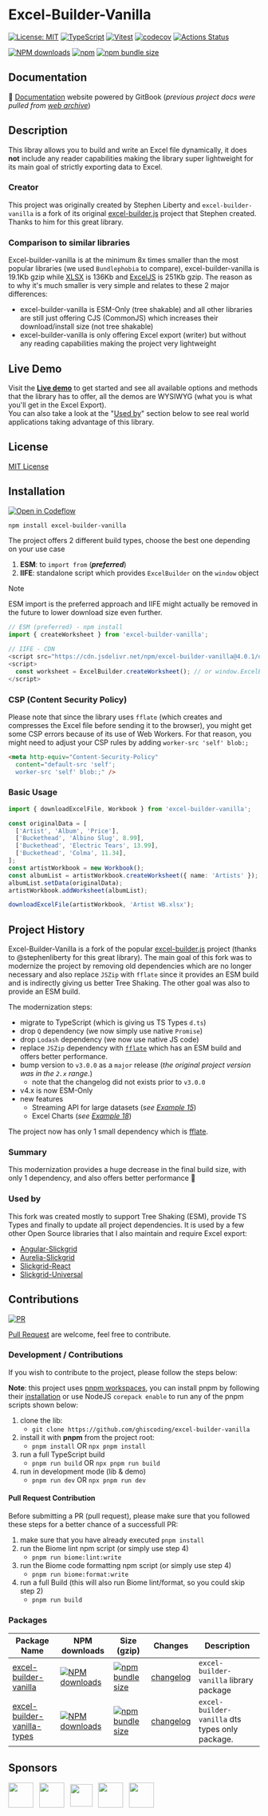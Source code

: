 # Excel-Builder-Vanilla

[![License: MIT](https://img.shields.io/badge/License-MIT-yellow.svg)](https://opensource.org/licenses/MIT)
[![TypeScript](https://img.shields.io/badge/%3C%2F%3E-TypeScript-%230074c1.svg)](http://www.typescriptlang.org/)
[![Vitest](https://img.shields.io/badge/tested%20with-vitest-fcc72b.svg?logo=vitest)](https://vitest.dev/)
[![codecov](https://codecov.io/gh/ghiscoding/excel-builder-vanilla/branch/main/graph/badge.svg)](https://codecov.io/gh/ghiscoding/excel-builder-vanilla)
[![Actions Status](https://github.com/ghiscoding/excel-builder-vanilla/actions/workflows/main.yml/badge.svg)](https://github.com/ghiscoding/excel-builder-vanilla/actions)

[![NPM downloads](https://img.shields.io/npm/dy/excel-builder-vanilla)](https://npmjs.org/package/excel-builder-vanilla)
[![npm](https://img.shields.io/npm/v/excel-builder-vanilla.svg?logo=npm&logoColor=fff&label=npm)](https://www.npmjs.com/package/excel-builder-vanilla)
[![npm bundle size](https://img.shields.io/bundlephobia/minzip/excel-builder-vanilla?color=success&label=gzip)](https://bundlephobia.com/result?p=excel-builder-vanilla)

## Documentation

📘 [Documentation](https://ghiscoding.gitbook.io/excel-builder-vanilla/) website powered by GitBook (_previous project docs were pulled from [web archive](http://web.archive.org/web/20160907052007/http://excelbuilderjs.com)_)

## Description

This libray allows you to build and write an Excel file dynamically, it does **not** include any reader capabilities making the library super lightweight for its main goal of strictly exporting data to Excel.

### Creator

This project was originally created by Stephen Liberty and `excel-builder-vanilla` is a fork of its original [excel-builder.js](https://github.com/stephenliberty/excel-builder.js) project that Stephen created. Thanks to him for this great library.

### Comparison to similar libraries

Excel-builder-vanilla is at the minimum 8x times smaller than the most popular libraries (we used `Bundlephobia` to compare), excel-builder-vanilla is 19.1Kb gzip while [XLSX](https://bundlephobia.com/package/xlsx) is 136Kb and [ExcelJS](https://bundlephobia.com/package/exceljs) is 251Kb gzip. The reason as to why it's much smaller is very simple and relates to these 2 major differences: 
- excel-builder-vanilla is ESM-Only (tree shakable) and all other libraries are still just offering CJS (CommonJS) which increases their download/install size (not tree shakable)
- excel-builder-vanilla is only offering Excel export (writer) but without any reading capabilities making the project very lightweight

## Live Demo

Visit the [**Live demo**](https://ghiscoding.github.io/excel-builder-vanilla/) to get started and see all available options and methods that the library has to offer, all the demos are WYSIWYG (what you is what you'll get in the Excel Export).<br>
You can also take a look at the "[Used by](#used-by)" section below to see real world applications taking advantage of this library.

## License

[MIT License](https://github.com/ghiscoding/excel-builder-vanilla/blob/main/LICENSE.md)

## Installation

[![Open in Codeflow](https://developer.stackblitz.com/img/open_in_codeflow.svg)](https:///pr.new/ghiscoding/excel-builder-vanilla)

```sh
npm install excel-builder-vanilla
```

The project offers 2 different build types, choose the best one depending on your use case
1. **ESM**: to `import from` (_**preferred**_)
2. **IIFE**: standalone script which provides `ExcelBuilder` on the `window` object

> [!NOTE]
> ESM import is the preferred approach and IIFE might actually be removed in the future to lower download size even further.

```ts
// ESM (preferred) - npm install
import { createWorksheet } from 'excel-builder-vanilla';

// IIFE - CDN
<script src="https://cdn.jsdelivr.net/npm/excel-builder-vanilla@4.0.1/dist/excel-builder.iife.js"></script>
<script>
  const worksheet = ExcelBuilder.createWorksheet(); // or window.ExcelBuilder.createWorksheet();
</script>
```

### CSP (Content Security Policy)
Please note that since the library uses `fflate` (which creates and compresses the Excel file before sending it to the browser), you might get some CSP errors because of its use of Web Workers. For that reason, you might need to adjust your CSP rules by adding `worker-src 'self' blob:;`

```html
<meta http-equiv="Content-Security-Policy"
  content="default-src 'self';
  worker-src 'self' blob:;" />
```

### Basic Usage

```ts
import { downloadExcelFile, Workbook } from 'excel-builder-vanilla';

const originalData = [
  ['Artist', 'Album', 'Price'],
  ['Buckethead', 'Albino Slug', 8.99],
  ['Buckethead', 'Electric Tears', 13.99],
  ['Buckethead', 'Colma', 11.34],
];
const artistWorkbook = new Workbook();
const albumList = artistWorkbook.createWorksheet({ name: 'Artists' });
albumList.setData(originalData);
artistWorkbook.addWorksheet(albumList);

downloadExcelFile(artistWorkbook, 'Artist WB.xlsx');
```

## Project History
Excel-Builder-Vanilla is a fork of the popular [excel-builder.js](https://github.com/stephenliberty/excel-builder.js) project (thanks to @stephenliberty for this great library). The main goal of this fork was to modernize the project by removing old dependencies which are no longer necessary and also replace `JSZip` with `fflate` since it provides an ESM build and is indirectly giving us better Tree Shaking. The other goal was also to provide an ESM build.

The modernization steps:
- migrate to TypeScript (which is giving us TS Types `d.ts`)
- drop `Q` dependency (we now simply use native `Promise`)
- drop `Lodash` dependency (we now use native JS code)
- replace `JSZip` dependency with [`fflate`](https://github.com/101arrowz/fflate) which has an ESM build and offers better performance.
- bump version to `v3.0.0` as a `major` release (_the original project version was in the `2.x` range._)
  - note that the changelog did not exists prior to `v3.0.0`
- v4.x is now ESM-Only
- new features
  - Streaming API for large datasets (_see [Example 15](https://ghiscoding.github.io/excel-builder-vanilla/#/example15)_)
  - Excel Charts (_see [Example 18](https://ghiscoding.github.io/excel-builder-vanilla/#/example18)_)

The project now has only 1 small dependency which is [fflate](https://github.com/101arrowz/fflate).

### Summary

This modernization provides a huge decrease in the final build size, with only 1 dependency, and also offers better performance 🚀

### Used by

This fork was created mostly to support Tree Shaking (ESM), provide TS Types and finally to update all project dependencies. It is used by a few other Open Source libraries that I also maintain and require Excel export:

- [Angular-Slickgrid](https://ghiscoding.github.io/angular-slickgrid-demos)
- [Aurelia-Slickgrid](https://ghiscoding.github.io/aurelia-slickgrid-demos)
- [Slickgrid-React](https://ghiscoding.github.io/slickgrid-react-demos)
- [Slickgrid-Universal](https://ghiscoding.github.io/slickgrid-universal)

## Contributions

[![PR](https://img.shields.io/badge/PR-Welcome-1abc9c)](https://github.com/ghiscoding/excel-builder-vanilla/pulls)

[Pull Request](https://github.com/ghiscoding/excel-builder-vanilla/pulls) are welcome, feel free to contribute.

### Development / Contributions

If you wish to contribute to the project, please follow the steps below:

**Note**: this project uses [pnpm workspaces](https://pnpm.io/workspaces), you can install pnpm by following their [installation](https://pnpm.io/installation) or use NodeJS `corepack enable` to run any of the pnpm scripts shown below:

1. clone the lib:
   - `git clone https://github.com/ghiscoding/excel-builder-vanilla`
2. install it with **pnpm** from the project root:
   - `pnpm install` OR `npx pnpm install`
3. run a full TypeScript build
   - `pnpm run build` OR `npx pnpm run build`
4. run in development mode (lib & demo)
   - `pnpm run dev` OR `npx pnpm run dev`

#### Pull Request Contribution

Before submitting a PR (pull request), please make sure that you followed these steps for a better chance of a successfull PR:

1. make sure that you have already executed `pnpm install`
2. run the Biome lint npm script (or simply use step 4)
   - `pnpm run biome:lint:write`
3. run the Biome code formatting npm script (or simply use step 4)
   - `pnpm run biome:format:write`
4. run a full Build (this will also run Biome lint/format, so you could skip step 2)
   - `pnpm run build`

### Packages

| Package Name | NPM downloads | Size (gzip) | Changes | Description |
| -------------| ------- | ----------- | ------- | ----------- |
| [excel-builder-vanilla](https://github.com/ghiscoding/excel-builder-vanilla/tree/main/packages/excel-builder-vanilla) | [![NPM downloads](https://img.shields.io/npm/dm/excel-builder-vanilla)](https://npmjs.org/package/excel-builder-vanilla) | [![npm bundle size](https://img.shields.io/bundlephobia/minzip/excel-builder-vanilla?color=success&label=gzip)](https://bundlephobia.com/result?p=excel-builder-vanilla) | [changelog](https://github.com/ghiscoding/excel-builder-vanilla/blob/main/packages/excel-builder-vanilla/CHANGELOG.md) | `excel-builder-vanilla` library package |
| [excel-builder-vanilla-types](https://github.com/ghiscoding/excel-builder-vanilla/tree/main/packages/excel-builder-vanilla-types) | [![NPM downloads](https://img.shields.io/npm/dm/@excel-builder-vanilla/types)](https://npmjs.org/package/@excel-builder-vanilla/types) | [![npm bundle size](https://img.shields.io/bundlephobia/minzip/@excel-builder-vanilla/types?color=success&label=gzip)](https://bundlephobia.com/result?p=@excel-builder-vanilla/types) | [changelog](https://github.com/ghiscoding/excel-builder-vanilla/blob/main/packages/excel-builder-vanilla-types/CHANGELOG.md) | `excel-builder-vanilla` dts types only package.

## Sponsors

<div>
  <span>
    <a href="https://github.com/wundergraph" class="Link" title="Wundergraph" target="_blank"><img src="https://avatars.githubusercontent.com/u/64281914" class="avatar" width="50" height="50" valign="middle" /></a>
  </span>
  &nbsp;
  <span>
    <a href="https://github.com/johnsoncodehk" class="Link" title="johnsoncodehk (Volar)" target="_blank"><img src="https://avatars.githubusercontent.com/u/16279759" class="avatar avatar-user" width="50" height="50" valign="middle" /></a>
  </span>
   &nbsp;
  <span>
    <a href="https://github.com/kevinburkett" class="Link" title="kevinburkett" target="_blank"><img class="circle avatar-user" src="https://avatars.githubusercontent.com/u/48218815?s=52&amp;v=4" class="avatar avatar-user" width="45" height="45" valign="middle" /></a>
  </span>
  &nbsp;
  <span>
    <a href="https://github.com/anton-gustafsson" class="Link" title="anton-gustafsson" target="_blank"><img src="https://avatars.githubusercontent.com/u/22906905?s=52&v=4" class="avatar avatar-user" width="50" height="50" valign="middle" /></a>
  </span>
  &nbsp;
  <span>
    <a href="https://github.com/gibson552" class="Link" title="gibson552" target="_blank"><img src="https://avatars.githubusercontent.com/u/84058359?s=52&v=4" class="avatar avatar-user" width="50" height="50" valign="middle" /></a>
  </span>
</div>
